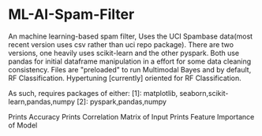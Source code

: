 # ML-AI-Spam-Filter
An machine learning-based spam filter, Uses the UCI Spambase data(most recent version uses csv rather than uci repo package). There are two versions, one heavily uses scikit-learn and the other pyspark. Both use pandas for initial dataframe manipulation in a effort for some data cleaning consistency. Files are "preloaded" to run Multimodal Bayes and by default, RF Classification. Hypertuning [currently] oriented for RF Classification.

As such, requires packages of either:
[1]: matplotlib, seaborn,scikit-learn,pandas,numpy
[2]: pyspark,pandas,numpy

Prints Accuracy
Prints Correlation Matrix of Input
Prints Feature Importance of Model
